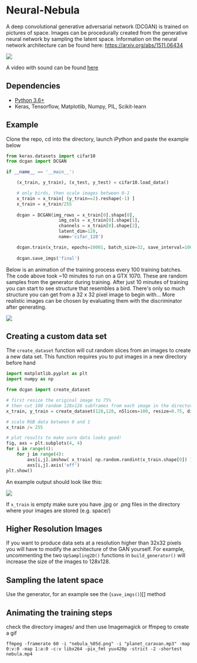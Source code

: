 # Neural-Nebula
A deep convolutional generative adversarial network (DCGAN) is trained on pictures of space. Images can be procedurally created from the generative neural network by sampling the latent space. Information on the neural network architecture can be found here: https://arxiv.org/abs/1511.06434

![](https://github.com/pearsonkyle/Neural-Nebula/blob/master/nebula.gif)

A video with sound can be found [here](https://www.instagram.com/p/Bv0Vd-tlOwi/)

## Dependencies
- [Python 3.6+](https://www.anaconda.com/distribution/)
- Keras, Tensorflow, Matplotlib, Numpy, PIL, Scikit-learn

## Example
Clone the repo, cd into the directory, launch iPython and paste the example below 
```python 
from keras.datasets import cifar10
from dcgan import DCGAN

if __name__ == '__main__':

    (x_train, y_train), (x_test, y_test) = cifar10.load_data()

    # only birds, then scale images between 0-1
    x_train = x_train[ (y_train==2).reshape(-1) ] 
    x_train = x_train/255
    
    dcgan = DCGAN(img_rows = x_train[0].shape[0],
                    img_cols = x_train[0].shape[1],
                    channels = x_train[0].shape[2], 
                    latent_dim=128,
                    name='cifar_128')

    dcgan.train(x_train, epochs=10001, batch_size=32, save_interval=100)
    
    dcgan.save_imgs('final') 
```
Below is an animation of the training process every 100 training batches. The code above took ~10 minutes to run on a GTX 1070. These are random samples from the generator during training. After just 10 minutes of training you can start to see structure that resembles a bird. There's only so much structure you can get from a 32 x 32 pixel image to begin with... More realistic images can be chosen by evaluating them with the discriminator after generating. 

![](https://github.com/pearsonkyle/Neural-Nebula/blob/master/images/cifar_bird.gif)

## Creating a custom data set
The  `create_dataset` function will cut random slices from an images to create a new data set. This function requires you to put images in a new directory before hand
```python
import matplotlib.pyplot as plt
import numpy as np

from dcgan import create_dataset 

# first resize the original image to 75% 
# then cut 100 random 128x128 subframes from each image in the directory 
x_train, y_train = create_dataset(128,128, nSlices=100, resize=0.75, directory='space/')

# scale RGB data between 0 and 1
x_train /= 255 

# plot results to make sure data looks good!
fig, axs = plt.subplots(4, 4)
for i in range(4):
    for j in range(4):
        axs[i,j].imshow( x_train[ np.random.randint(x_train.shape[0]) ] )
        axs[i,j].axis('off')
plt.show()
```
An example output should look like this: 

![](https://github.com/pearsonkyle/Neural-Nebula/blob/master/images/nebula_training_sample.png)

If `x_train` is empty make sure you have .jpg or .png files in the directory where your images are stored (e.g. space/) 


## Higher Resolution Images 
If you want to produce data sets at a resolution higher than 32x32 pixels you will have to modify the architecture of the GAN yourself. For example, uncommenting the two `UpSampling2D()` functions in `build_generator()` will increase the size of the images to 128x128.

## Sampling the latent space
Use the generator, for an example see the (`save_imgs()`)[] method

## Animating the training steps
check the directory images/ and then use Imagemagick or ffmpeg to create a gif 

`ffmpeg -framerate 60 -i "nebula_%05d.png" -i "planet_caravan.mp3" -map 0:v:0 -map 1:a:0 -c:v libx264 -pix_fmt yuv420p -strict -2 -shortest nebula.mp4`
